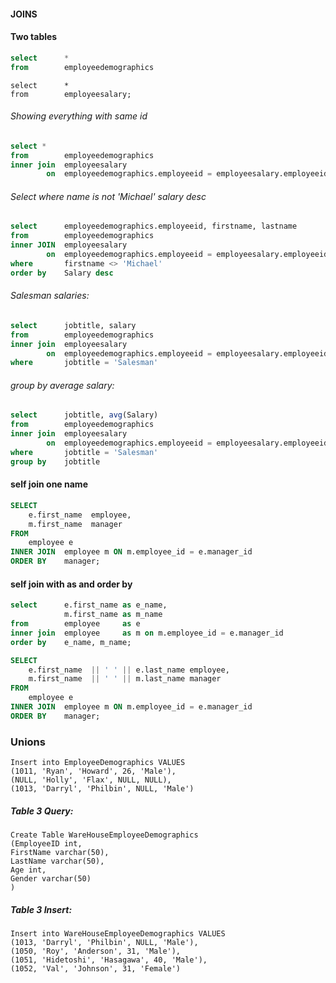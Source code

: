 ﻿#### JOINS

#### Two tables
```sql
select 		*
from 		employeedemographics
```
```
select 		*
from 		employeesalary;
```

###### Showing everything with same id

```sql
select *
from 		employeedemographics
inner join 	employeesalary
		on 	employeedemographics.employeeid = employeesalary.employeeid
```

###### Select where name is not 'Michael' salary desc
	
```sql
select 		employeedemographics.employeeid, firstname, lastname
from 		employeedemographics
inner JOIN 	employeesalary
        on  employeedemographics.employeeid = employeesalary.employeeid
where 		firstname <> 'Michael'
order by 	Salary desc
```

###### Salesman salaries:

```sql
select 		jobtitle, salary
from 		employeedemographics
inner join 	employeesalary
		on 	employeedemographics.employeeid = employeesalary.employeeid
where 		jobtitle = 'Salesman'
```

###### group by average salary:

```sql
select 		jobtitle, avg(Salary)
from 		employeedemographics
inner join 	employeesalary
		on 	employeedemographics.employeeid = employeesalary.employeeid
where 		jobtitle = 'Salesman'
group by 	jobtitle
```

#### self join one name
```sql
SELECT
    e.first_name  employee,
    m.first_name  manager
FROM
    employee e
INNER JOIN 	employee m ON m.employee_id = e.manager_id
ORDER BY 	manager;
```

#### self join with as and order by
```sql
select		e.first_name as e_name,
			m.first_name as m_name
from 		employee 	 as e 
inner join 	employee 	 as m on m.employee_id = e.manager_id
order by 	e_name, m_name;
```


```sql
SELECT
    e.first_name  || ' ' || e.last_name employee,
    m.first_name  || ' ' || m.last_name manager
FROM
    employee e
INNER JOIN 	employee m ON m.employee_id = e.manager_id
ORDER BY 	manager;
```


### Unions
```
Insert into EmployeeDemographics VALUES
(1011, 'Ryan', 'Howard', 26, 'Male'),
(NULL, 'Holly', 'Flax', NULL, NULL),
(1013, 'Darryl', 'Philbin', NULL, 'Male')
```


##### Table 3 Query:

```
Create Table WareHouseEmployeeDemographics 
(EmployeeID int, 
FirstName varchar(50), 
LastName varchar(50), 
Age int, 
Gender varchar(50)
)
```


##### Table 3 Insert:

```
Insert into WareHouseEmployeeDemographics VALUES
(1013, 'Darryl', 'Philbin', NULL, 'Male'),
(1050, 'Roy', 'Anderson', 31, 'Male'),
(1051, 'Hidetoshi', 'Hasagawa', 40, 'Male'),
(1052, 'Val', 'Johnson', 31, 'Female')
```

